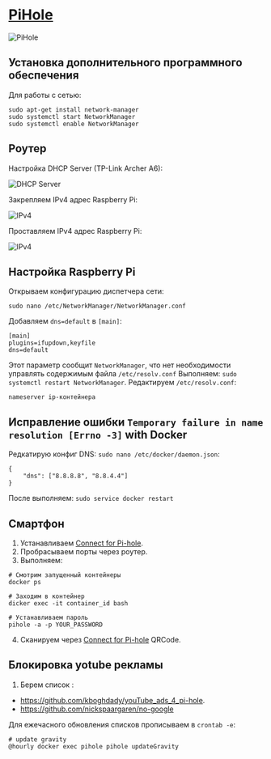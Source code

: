 # [PiHole](https://pi-hole.net/)
![PiHole](https://wp-cdn.pi-hole.net/wp-content/uploads/2016/12/Vortex-R.webp)
## Установка дополнительного программного обеспечения

Для работы с сетью: 
```
sudo apt-get install network-manager
sudo systemctl start NetworkManager
sudo systemctl enable NetworkManager
```

## Роутер 
Настройка DHCP Server (TP-Link Archer A6): 

![DHCP Server](https://beebom.com/wp-content/uploads/2021/05/dScreenshot-2021-05-17-18.56.40.jpg)

Закрепляем IPv4 адрес Raspberry Pi:

![IPv4](https://beebom.com/wp-content/uploads/2021/05/abc-1.jpg)

Проставляем IPv4 адрес Raspberry Pi:

![IPv4](https://beebom.com/wp-content/uploads/2021/05/Screenshot-2021-05-17-18.56.58.jpg)

## Настройка Raspberry Pi
Открываем конфигурацию диспетчера сети:
```
sudo nano /etc/NetworkManager/NetworkManager.conf
```

Добавляем `dns=default` в `[main]`:
```
[main]
plugins=ifupdown,keyfile
dns=default
```
Этот параметр сообщит `NetworkManager`, что нет необходимости управлять содержимым файла `/etc/resolv.conf`
Выполняем: `sudo systemctl restart NetworkManager`. Редактируем `/etc/resolv.conf`:
```
nameserver ip-контейнера
```

## Исправление ошибки `Temporary failure in name resolution [Errno -3]` with Docker
Редкатирую конфиг DNS: `sudo nano /etc/docker/daemon.json`:
```
{
    "dns": ["8.8.8.8", "8.8.4.4"]
}
```
После выполняем: `sudo service docker restart`

## Смартфон 
1. Устанавливаем [Connect for Pi-hole](https://play.google.com/store/apps/details?id=com.tien.piholeconnect&hl=ru). 
1. Пробрасываем порты через роутер.   
1. Выполняем: 
```
# Смотрим запущенный контейнеры 
docker ps 

# Заходим в контейнер 
dicker exec -it container_id bash

# Устанавливаем пароль 
pihole -a -p YOUR_PASSWORD
```
4. Сканируем через [Connect for Pi-hole](https://play.google.com/store/apps/details?id=com.tien.piholeconnect&hl=ru) QRCode. 

## Блокировка yotube рекламы 
1. Берем список : 
* https://github.com/kboghdady/youTube_ads_4_pi-hole.
* https://github.com/nickspaargaren/no-google

Для ежечасного обновления списков прописываем в `crontab -e`: 
```
# update gravity
@hourly docker exec pihole pihole updateGravity
```
